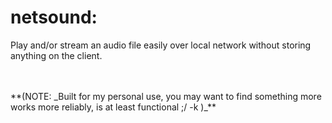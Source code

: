 # netsound:
<p> Play and/or stream an audio file easily over local network without storing
anything on the client.</p>
<br><br>
**(NOTE: _Built for my personal use, you may want to find something more works more reliably, is at least functional ;/ -k )_**
